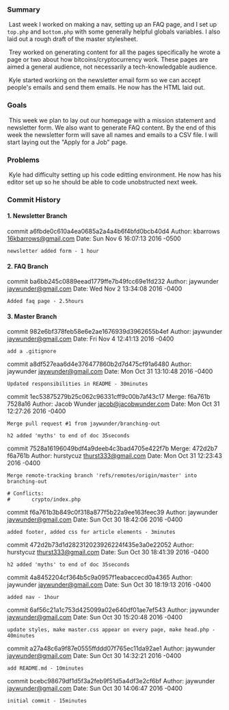 ### Summary

​	Last week I worked on making a nav, setting up an FAQ page, and I set up `top.php` and `bottom.php` with some generally helpful globals variables. I also laid out a rough draft of the master stylesheet.

​	Trey worked on generating content for all the pages specifically he wrote a page or two about how bitcoins/cryptocurrency work. These pages are aimed a general audience, not necessarily a tech-knowledgable audience.

​	Kyle started working on the newsletter email form so we can accept people's emails and send them emails. He now has the HTML laid out. 

### Goals

​	This week we plan to lay out our homepage with a mission statement and newsletter form.  We also want to generate FAQ content.  By the end of this week the newsletter form will save all names and emails to a CSV file.  I will start laying out the "Apply for a Job" page.

### Problems

​	Kyle had difficulty setting up his code editting environment.  He now has his editor set up so he should be able to code unobstructed next week.

### Commit History

#### 1. Newsletter Branch

commit a6fbde0c610a4ea0685a2a4a4b6f4bfd0bcb40d4
Author: kbarrows <16kbarrows@gmail.com>
Date:   Sun Nov 6 16:07:13 2016 -0500

    newsletter added form - 1 hour
#### 2. FAQ Branch

commit ba6bb245c0889eead1779ffe7b49fcc69e1fd232
Author: jaywunder <jaywunder@gmail.com>
Date:   Wed Nov 2 13:34:08 2016 -0400

    Added faq page - 2.5hours
#### 3. Master Branch

commit 982e6bf378feb58e6e2ae1676939d3962655b4ef
Author: jaywunder <jaywunder@gmail.com>
Date:   Fri Nov 4 12:41:13 2016 -0400

```
add a .gitignore
```

commit a8df527eaa6d4e376477860b2d7d475cf91a6480
Author: jaywunder <jaywunder@gmail.com>
Date:   Mon Oct 31 13:10:48 2016 -0400

```
Updated responsibilities in README - 30minutes
```

commit 1ec53875279b25c062c96331cff9c00b7af43c17
Merge: f6a761b 7528a16
Author: Jacob Wunder <jacob@jacobwunder.com>
Date:   Mon Oct 31 12:27:26 2016 -0400

```
Merge pull request #1 from jaywunder/branching-out
```

```
h2 added 'myths' to end of doc 35seconds
```

commit 7528a16196049bdf4a9deeb4c3bad4705e422f7b
Merge: 472d2b7 f6a761b
Author: hurstycuz <thurst333@gmail.com>
Date:   Mon Oct 31 12:23:43 2016 -0400

```
Merge remote-tracking branch 'refs/remotes/origin/master' into branching-out
```

```
# Conflicts:
#       crypto/index.php
```

commit f6a761b3b849c0f318a877f5b22a9ee163feec39
Author: jaywunder <jaywunder@gmail.com>
Date:   Sun Oct 30 18:42:06 2016 -0400

```
added footer, added css for article elements - 3minutes
```

commit 472d2b73d1d282312023926224f435e3a0e22052
Author: hurstycuz <thurst333@gmail.com>
Date:   Sun Oct 30 18:41:39 2016 -0400

```
h2 added 'myths' to end of doc 35seconds
```

commit 4a8452204cf364b5c9a0957f1eabaccecd0a4365
Author: jaywunder <jaywunder@gmail.com>
Date:   Sun Oct 30 18:19:13 2016 -0400

```
added nav - 1hour
```

commit 6af56c21a1c753d425099a02e640df01ae7ef543
Author: jaywunder <jaywunder@gmail.com>
Date:   Sun Oct 30 15:20:48 2016 -0400

```
update styles, make master.css appear on every page, make head.php - 40minutes
```

commit a27a48c6a9f87e0555ffddd07f765ec11da92ae1
Author: jaywunder <jaywunder@gmail.com>
Date:   Sun Oct 30 14:32:21 2016 -0400

```
add README.md - 10minutes
```

commit bcebc98679df1d5f3a2feb9f51d5a4df3e2cf6bf
Author: jaywunder <jaywunder@gmail.com>
Date:   Sun Oct 30 14:06:47 2016 -0400

```
initial commit - 15minutes
```